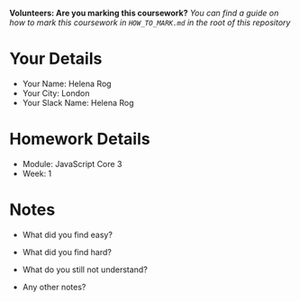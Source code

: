 <!--

The title for your pull request should be made in this format

CITY CLASS_NO - FIRST_NAME LAST_NAME - MODULE - WEEK_NO

For example,

London Class 7 - Chris Owen - HTML/CSS - Week 1

Please complete the details below this message

-->

**Volunteers: Are you marking this coursework?** _You can find a guide on how to mark this coursework in `HOW_TO_MARK.md` in the root of this repository_

# Your Details

- Your Name: Helena Rog
- Your City: London
- Your Slack Name: Helena Rog

# Homework Details

- Module: JavaScript Core 3
- Week: 1

# Notes

- What did you find easy?

- What did you find hard?

- What do you still not understand?

- Any other notes?
